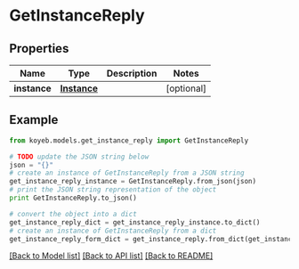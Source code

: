 # GetInstanceReply


## Properties
Name | Type | Description | Notes
------------ | ------------- | ------------- | -------------
**instance** | [**Instance**](Instance.md) |  | [optional] 

## Example

```python
from koyeb.models.get_instance_reply import GetInstanceReply

# TODO update the JSON string below
json = "{}"
# create an instance of GetInstanceReply from a JSON string
get_instance_reply_instance = GetInstanceReply.from_json(json)
# print the JSON string representation of the object
print GetInstanceReply.to_json()

# convert the object into a dict
get_instance_reply_dict = get_instance_reply_instance.to_dict()
# create an instance of GetInstanceReply from a dict
get_instance_reply_form_dict = get_instance_reply.from_dict(get_instance_reply_dict)
```
[[Back to Model list]](../README.md#documentation-for-models) [[Back to API list]](../README.md#documentation-for-api-endpoints) [[Back to README]](../README.md)


